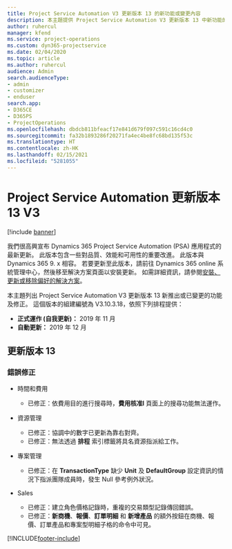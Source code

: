 ```yaml
---
title: Project Service Automation V3 更新版本 13 的新功能或變更內容
description: 本主題提供 Project Service Automation V3 更新版本 13 中新功能的相關資訊。
author: ruhercul
manager: kfend
ms.service: project-operations
ms.custom: dyn365-projectservice
ms.date: 02/04/2020
ms.topic: article
ms.author: ruhercul
audience: Admin
search.audienceType:
- admin
- customizer
- enduser
search.app:
- D365CE
- D365PS
- ProjectOperations
ms.openlocfilehash: dbdcb811bfeacf17e841d679f097c591c16cd4c0
ms.sourcegitcommit: fa32b1893286f20271fa4ec4be8fc68bd135f53c
ms.translationtype: HT
ms.contentlocale: zh-HK
ms.lasthandoff: 02/15/2021
ms.locfileid: "5281055"
---
```

# <a name="project-service-automation-update-release-13-v3"></a>Project Service Automation 更新版本 13 V3

[!include [banner](../includes/psa-now-project-operations.md)]

我們很高興宣布 Dynamics 365 Project Service Automation (PSA) 應用程式的最新更新。 此版本包含一些對品質、效能和可用性的重要改進。 此版本與 Dynamics 365 9. x 相容。 若要更新至此版本，請前往 Dynamics 365 online 系統管理中心，然後移至解決方案頁面以安裝更新。 如需詳細資訊，請參閱[安裝、更新或移除偏好的解決方案](https://docs.microsoft.com/power-platform/admin/install-remove-preferred-solution)。

本主題列出 Project Service Automation V3 更新版本 13 新推出或已變更的功能及修正。 這個版本的組建編號為 V3.10.3.18，依照下列排程提供：

- **正式運作 (自我更新)：** 2019 年 11 月
- **自動更新：** 2019 年 12 月


## <a name="update-release-13"></a>更新版本 13 

### <a name="bug-fixes"></a>錯誤修正

- 時間和費用

     - 已修正：依費用目的進行搜尋時，**費用核准l** 頁面上的搜尋功能無法運作。

- 資源管理

     - 已修正：協調中的數字已更新為靠右對齊。
     - 已修正：無法透過 **排程** 索引標籤將具名資源指派給工作。

- 專案管理

     - 已修正：在 **TransactionType** 缺少 **Unit** 及 **DefaultGroup** 設定資訊的情況下指派團隊成員時，發生 Null 參考例外狀況。

- Sales

     - 已修正：建立角色價格記錄時，重複的交易類型記錄傳回錯誤。
     - 已修正：**新商機**、**報價**、**訂單明細** 和 **新增產品** 的額外按鈕在商機、報價、訂單產品和專案型明細子格的命令中可見。




[!INCLUDE[footer-include](../includes/footer-banner.md)]